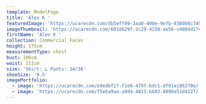 ```yaml
---
template: ModelPage
title: 'Alex K '
featuredImage: 'https://ucarecdn.com/db5eff49-3aa0-490e-9efb-8380b6c74514/'
imageThumbnail: 'https://ucarecdn.com/601d629f-2c29-4238-ae56-c4884d17420c/'
firstName: 'Alex K '
collection: Commercial Faces
height: 175cm
measurementType: chest
bust: 106cm
waist: 111cm
size: 'Shirt: L Pants: 34/36'
shoeSize: '9.5'
imagePortfolio:
  - image: 'https://ucarecdn.com/e9edbf1f-f1e6-479f-bdc1-df01ec86270e/'
  - image: 'https://ucarecdn.com/f5e6a9aa-a8d4-4813-bb03-8898a51d4127/'
---
```


